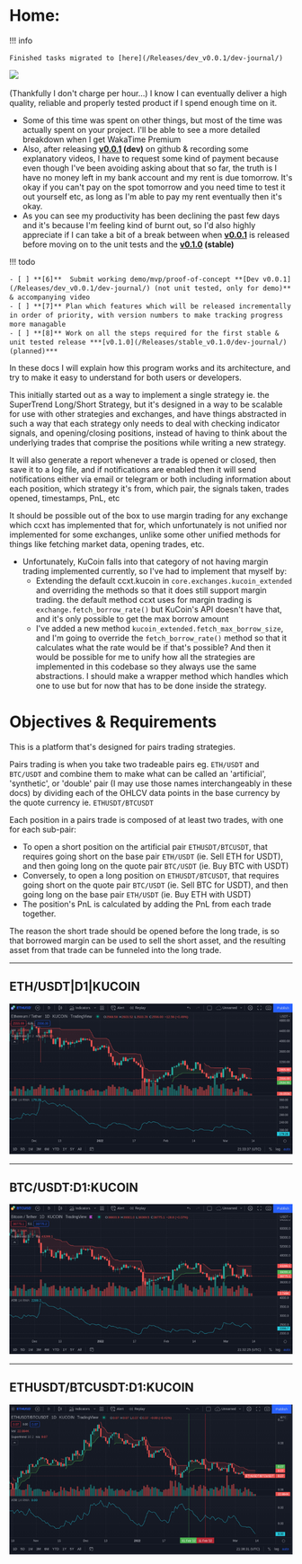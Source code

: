 # **Home:**

!!! info

    Finished tasks migrated to [here](/Releases/dev_v0.0.1/dev-journal/)

<a href="https://wakatime.com"><img src="https://wakatime.com/share/@spliffli/f8c024ff-274d-4aaa-b573-1e3f432f2f27.png" /></a>

(Thankfully I don't charge per hour...) I know I can eventually deliver a high quality, reliable and properly tested product if I spend enough time on it.

- Some of this time was spent on other things, but most of the time was actually spent on your project. I'll be able to see a more detailed breakdown when I get WakaTime Premium
- Also, after releasing **[v0.0.1](/Releases/dev_v0.0.1/dev-journal/) (dev)** on github & recording some explanatory videos, I have to request some kind of payment because even though I've been avoiding asking about that so far, the truth is I have no money left in my bank account and my rent is due tomorrow. It's okay if you can't pay on the spot tomorrow and you need time to test it out yourself etc, as long as I'm able to pay my rent eventually then it's okay.
- As you can see my productivity has been declining the past few days and it's because I'm feeling kind of burnt out, so I'd also highly appreciate if I can take a bit of a break between when **[v0.0.1](/Releases/dev_v0.0.1/dev-journal/)** is released before moving on to the unit tests and the **[v0.1.0](/Releases/stable_v0.0.1/dev-journal/) (stable)**

!!! todo

    - [ ] **[6]**  Submit working demo/mvp/proof-of-concept **[Dev v0.0.1](/Releases/dev_v0.0.1/dev-journal/) (not unit tested, only for demo)** & accompanying video
    - [ ] **[7]** Plan which features which will be released incrementally in order of priority, with version numbers to make tracking progress more managable
    - [ ] **[8]** Work on all the steps required for the first stable & unit tested release ***[v0.1.0](/Releases/stable_v0.1.0/dev-journal/) (planned)***

In these docs I will explain how this program works and its architecture, and try to make it easy to understand for
both users or developers.

This initially started out as a way to implement a single strategy ie. the SuperTrend Long/Short Strategy, but it's
designed in a way to be scalable for use with other strategies and exchanges, and have things abstracted in such a
way that each strategy only needs to deal with checking indicator signals, and opening/closing positions, instead of
having to think about the underlying trades that comprise the positions while writing a new strategy.

It will also generate a report whenever a trade is opened or closed, then save it to a log file, and if notifications
are enabled then it will send notifications either via email or telegram or both including information about each
position, which strategy it's from, which pair, the signals taken, trades opened, timestamps, PnL, etc

It should be possible out of the box to use margin trading for any exchange which ccxt has implemented that for, which
unfortunately is not unified nor implemented for some exchanges, unlike some other unified methods for things like
fetching market data, opening trades, etc.

- Unfortunately, KuCoin falls into that category of not having margin trading implemented currently, so I've had to
  implement that myself by:
  - Extending the default ccxt.kucoin in `core.exchanges.kucoin_extended` and overriding the
    methods so that it does still support margin trading. the default method ccxt uses for margin trading is
    `exchange.fetch_borrow_rate()` but KuCoin's API doesn't have that, and it's only possible to get the max borrow
    amount
  - I've added a new method `kucoin_extended.fetch_max_borrow_size`, and I'm going to override the
    `fetch_borrow_rate()` method so that it calculates what the rate would be if that's possible? And then it would be
    possible for me to unify how all the strategies are implemented in this codebase so they always use the same
    abstractions. I should make a wrapper method which handles which one to use but for now that has to be done inside
    the strategy.

# Objectives & Requirements

This is a platform that's designed for pairs trading strategies.

Pairs trading is when you take two tradeable pairs eg. `ETH/USDT` and `BTC/USDT` and combine them to make what can be called an 'artificial', 'synthetic', or 'double' pair (I may use those names interchangeably in these docs) by dividing each of the OHLCV data points in the base currency by the quote currency ie. `ETHUSDT/BTCUSDT`

Each position in a pairs trade is composed of at least two trades, with one for each sub-pair:

- To open a short position on the artificial pair `ETHUSDT/BTCUSDT`, that requires going short on the base pair `ETH/USDT` (ie. Sell ETH for USDT), and then going long on the quote pair `BTC/USDT` (ie. Buy BTC with USDT)
- Conversely, to open a long position on `ETHUSDT/BTCUSDT`, that requires going short on the quote pair `BTC/USDT` (ie. Sell BTC for USDT), and then going long on the base pair `ETH/USDT` (ie. Buy ETH with USDT)
- The position's PnL is calculated by adding the PnL from each trade together.

The reason the short trade should be opened before the long trade, is so that borrowed margin can be used to sell the short asset, and the resulting asset from that trade can be funneled into the long trade.

---

## **ETH/USDT|D1|KUCOIN**

![ETH/USDT:D1:KUCOIN - 2022-03-13 22-35-29](images/ETHUSDT-D1-KUCOIN%20-%202022-03-13%2022-35-29.png)

---

## BTC/USDT:D1:KUCOIN

![BTC/USDT:D1:KUCOIN - 2022-03-13 22-34-17](images/BTCUSDT:D1:KUCOIN%20-%20%202022-03-13%2022-34-17.png)

---

## ETHUSDT/BTCUSDT:D1:KUCOIN

![ETHUSDT/BTCUSDT:D1:KUCOIN - 2022-03-13 22-35-29](images/ETHUSDT-BTCUSDT:D1:KUCOIN%20-%202022-03-13%2022-40-24.png)
